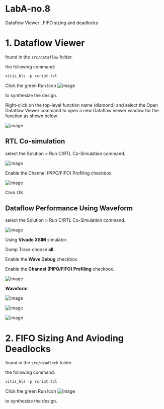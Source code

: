 # LabA-no.8
Dataflow Viewer , FIFO sizing and deadlocks

# 1. Dataflow Viewer

found in the `src/dataflow` folder.

the following command: 

```C++
vitis_hls -p script.tcl
```

Click the green Run Icon ![image](https://user-images.githubusercontent.com/102540321/160496680-c34216b5-aa40-47d7-95f2-c04b6974bace.png)

 to synthesize the design.

Right-click on the top-level function name (diamond) and select the Open Dataflow Viewer command to open a new Dataflow viewer window for the function as shown below.

![image](https://user-images.githubusercontent.com/102540321/160496887-d276d891-3ce3-49e3-b411-78af40d1201a.png)

##  RTL Co-simulation
select the Solution > Run C/RTL Co-Simulation command.

![image](https://user-images.githubusercontent.com/102540321/160496916-297c7980-e368-44b0-8568-3b416127e6ae.png)

Enable the Channel (PIPO/FIFO) Profiling checkbox.

![image](https://user-images.githubusercontent.com/102540321/160496939-8da6d064-9abb-4ee4-8204-7b92585b5b7c.png)

Click OK.

##  Dataflow Performance Using Waveform
select the Solution > Run C/RTL Co-Simulation command.

![image](https://user-images.githubusercontent.com/102540321/160497179-c6124c5e-7666-4f23-a9e3-05dcf2ef4c2b.png)

Using **Vivado XSIM** simulator.

Dump Trace choose **all**.

Enable the **Wave Debug** checkbox.

Enable the **Channel (PIPO/FIFO) Profiling** checkbox.

![image](https://user-images.githubusercontent.com/102540321/160497217-4dde628b-9869-4706-8d1e-71d5fa19a910.png)

**Waveform**

![image](https://user-images.githubusercontent.com/102540321/160497755-0a5f7ee6-495d-46a3-8438-5bc215e89440.png)

![image](https://user-images.githubusercontent.com/102540321/160497778-4764de4b-5ea2-4750-b973-828c47b99a01.png)

![image](https://user-images.githubusercontent.com/102540321/160497784-d1967afe-1a6b-4f1a-820e-32ea6ac5c30b.png)

# 2. FIFO Sizing And Avioding Deadlocks

found in the `src/deadlock` folder.

the following command: 

```C++
vitis_hls -p script.tcl
```

Click the green Run Icon ![image](https://user-images.githubusercontent.com/102540321/160496680-c34216b5-aa40-47d7-95f2-c04b6974bace.png)

 to synthesize the design.
